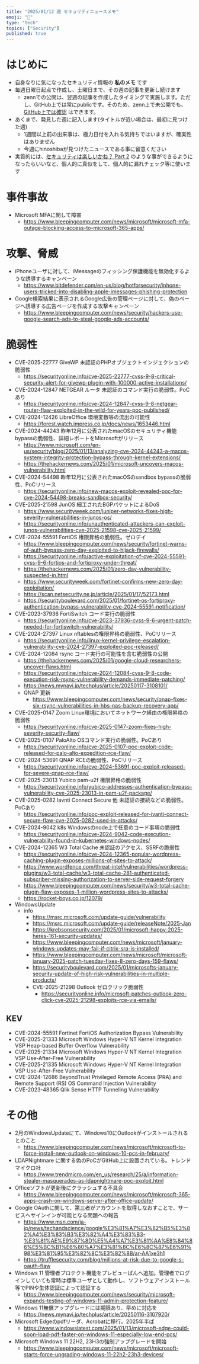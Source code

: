 ```yaml
---
title: "2025/01/12 週 セキュリティニュースメモ"
emoji: "🔖"
type: "tech"
topics: ["Security"]
published: true
---
```


# はじめに
* 自身なりに気になったセキュリティ情報の **私のメモ** です
* 毎週日曜日起点で作成し、土曜日まで、その週の記事を更新し続けます
    * zennでの公開は、翌週の記事を作成したタイミングで実施します。ただし、GitHub上では常にpublicです。そのため、zenn上で未公開でも、[GitHub上では確認](https://github.com/hinoshiba/zenn.dev/tree/main/articles) はできます。
* あくまで、発見した週に記入します(タイトルが近い場合は、最初に見つけた週)
    * 1週間以上前の出来事は、極力日付を入れる気持ちではいますが、確実性はありません
    * 今週にhinoshibaが見つけたニュースである事に留意ください
* 実質的には、[セキュリティは楽しいかね？ Part 2](https://negi.hatenablog.com/) のような事ができるようになったらいいなと、個人的に真似をして、個人的に漏れチェック等に使います

# 事件事故

* Microsoft MFAに関して障害
    * https://www.bleepingcomputer.com/news/microsoft/microsoft-mfa-outage-blocking-access-to-microsoft-365-apps/

# 攻撃、脅威

* iPhoneユーザに対して、iMessageのフィッシング保護機能を無効化するような誘導するキャンペーン
    * https://www.bitdefender.com/en-us/blog/hotforsecurity/iphone-users-tricked-into-disabling-apple-imessages-phishing-protection
* Google検索結果に表示されるGoogle広告の管理ページに対して、偽のページへ誘導する広告ページを作成する攻撃キャンペーン
    * https://www.bleepingcomputer.com/news/security/hackers-use-google-search-ads-to-steal-google-ads-accounts/

# 脆弱性

* CVE-2025-22777 GiveWP 未認証のPHPオブジェクトインジェクションの脆弱性
    * https://securityonline.info/cve-2025-22777-cvss-9-8-critical-security-alert-for-givewp-plugin-with-100000-active-installations/
* CVE-2024-12847 NETGEAR ルータ 未認証のコマンド実行の脆弱性。PoCあり
    * https://securityonline.info/cve-2024-12847-cvss-9-8-netgear-router-flaw-exploited-in-the-wild-for-years-poc-published/
* CVE-2024-12426 LibreOffice 環境変数等の流出の可能性
    * https://forest.watch.impress.co.jp/docs/news/1653446.html
* CVE-2024-44243 昨年12月に公表されたmacOSのセキュリティ機能bypassの脆弱性、詳細レポートをMicrosoftがリリース
    * https://www.microsoft.com/en-us/security/blog/2025/01/13/analyzing-cve-2024-44243-a-macos-system-integrity-protection-bypass-through-kernel-extensions/
    * https://thehackernews.com/2025/01/microsoft-uncovers-macos-vulnerability.html
* CVE-2024-54498 昨年12月に公表されたmacOSのsandbox bypassの脆弱性、PoCリリース
    * https://securityonline.info/new-macos-exploit-revealed-poc-for-cve-2024-54498-breaks-sandbox-security/
* CVE-2025-21598 JunOS 細工されたBGPパケットによるDoS
    * https://www.securityweek.com/juniper-networks-fixes-high-severity-vulnerabilities-in-junos-os/
    * https://securityonline.info/unauthenticated-attackers-can-exploit-junos-vulnerabilities-cve-2025-21598-cve-2025-21599/
* CVE-2024-55591 FortiOS 権限昇格の脆弱性。ゼロデイ
    * https://www.bleepingcomputer.com/news/security/fortinet-warns-of-auth-bypass-zero-day-exploited-to-hijack-firewalls/
    * https://securityonline.info/active-exploitation-of-cve-2024-55591-cvss-9-6-fortios-and-fortiproxy-under-threat/
    * https://thehackernews.com/2025/01/zero-day-vulnerability-suspected-in.html
    * https://www.securityweek.com/fortinet-confirms-new-zero-day-exploitation/
    * https://scan.netsecurity.ne.jp/article/2025/01/17/52173.html
    * https://securityboulevard.com/2025/01/fortinet-os-fortiproxy-authentication-bypass-vulnerability-cve-2024-55591-notification/
* CVE-2023-37936 FortiSwitch コード実行の脆弱性
    * https://securityonline.info/cve-2023-37936-cvss-9-6-urgent-patch-needed-for-fortiswitch-vulnerability/
* CVE-2024-27397 Linux nftablesの権限昇格の脆弱性、PoCリリース
    * https://securityonline.info/linux-kernel-privilege-escalation-vulnerability-cve-2024-27397-exploited-poc-released/
* CVE-2024-12084 rsync コード実行の可能性を含む脆弱性の公開
    * https://thehackernews.com/2025/01/google-cloud-researchers-uncover-flaws.html
    * https://securityonline.info/cve-2024-12084-cvss-9-8-code-execution-risk-rsync-vulnerability-demands-immediate-patching/
    * https://news.mynavi.jp/techplus/article/20250117-3108101/
    * QNAP 更新
        * https://www.bleepingcomputer.com/news/security/qnap-fixes-six-rsync-vulnerabilities-in-hbs-nas-backup-recovery-app/
* CVE-2025-0147 Zoom Linux環境においてネットワーク経由の権限昇格の脆弱性
    * https://securityonline.info/cve-2025-0147-zoom-fixes-high-severity-security-flaw/
* CVE-2025-0107 PaloAlto OSコマンド実行の脆弱性。PoCあり
    * https://securityonline.info/cve-2025-0107-poc-exploit-code-released-for-palo-alto-expedition-rce-flaw/
* CVE-2024-53691 QNAP RCEの脆弱性、PoCリリース
    * https://securityonline.info/cve-2024-53691-poc-exploit-released-for-severe-qnap-rce-flaw/
* CVE-2025-23013 Yubico pam-u2f 権限昇格の脆弱性
    * https://securityonline.info/yubico-addresses-authentication-bypass-vulnerability-cve-2025-23013-in-pam-u2f-package/
* CVE-2025-0282 Iavnti Connect Secure 他 未認証の接続などの脆弱性。PoCあり
    * https://securityonline.info/poc-exploit-released-for-ivanti-connect-secure-flaw-cve-2025-0282-used-in-attacks/
* CVE-2024-9042 k8s Windowsのnode上で任意のコード事項の脆弱性
    * https://securityonline.info/cve-2024-9042-code-execution-vulnerability-found-in-kubernetes-windows-nodes/
* CVE-2024-12365 W3 Total Cache 未認証のアクセス、SSRFの脆弱性
    * https://securityonline.info/cve-2024-12365-popular-wordpress-caching-plugin-exposes-millions-of-sites-to-attack/
    * https://www.wordfence.com/threat-intel/vulnerabilities/wordpress-plugins/w3-total-cache/w3-total-cache-281-authenticated-subscriber-missing-authorization-to-server-side-request-forgery
    * https://www.bleepingcomputer.com/news/security/w3-total-cache-plugin-flaw-exposes-1-million-wordpress-sites-to-attacks/
    * https://rocket-boys.co.jp/12079/
* WindowsUpdate
    * info
        * https://msrc.microsoft.com/update-guide/vulnerability
        * https://msrc.microsoft.com/update-guide/releaseNote/2025-Jan
        * https://krebsonsecurity.com/2025/01/microsoft-happy-2025-heres-161-security-updates/
        * https://www.bleepingcomputer.com/news/microsoft/january-windows-updates-may-fail-if-citrix-sra-is-installed/
        * https://www.bleepingcomputer.com/news/microsoft/microsoft-january-2025-patch-tuesday-fixes-8-zero-days-159-flaws/
        * https://securityboulevard.com/2025/01/microsofts-january-security-update-of-high-risk-vulnerabilities-in-multiple-products/
        * CVE-2025-21298 Outlook ゼロクリック脆弱性
            * https://securityonline.info/microsoft-patches-outlook-zero-click-cve-2025-21298-exploits-rce-via-emails/

## KEV
* CVE-2024-55591 Fortinet FortiOS Authorization Bypass Vulnerability
* CVE-2025-21333 Microsoft Windows Hyper-V NT Kernel Integration VSP Heap-based Buffer Overflow Vulnerability
* CVE-2025-21334 Microsoft Windows Hyper-V NT Kernel Integration VSP Use-After-Free Vulnerability
* CVE-2025-21335 Microsoft Windows Hyper-V NT Kernel Integration VSP Use-After-Free Vulnerability
* CVE-2024-12686 BeyondTrust Privileged Remote Access (PRA) and Remote Support (RS) OS Command Injection Vulnerability
* CVE-2023-48365 Qlik Sense HTTP Tunneling Vulnerability

# その他

* 2月のWindowsUpdateにて、Windows10にOutlookがインストールされるとのこと
    * https://www.bleepingcomputer.com/news/microsoft/microsoft-to-force-install-new-outlook-on-windows-10-pcs-in-february/
* LDAPNightmare に関する偽のPoCがGitHub上に設置されている。トレンドマイクロ社
    * https://www.trendmicro.com/en_us/research/25/a/information-stealer-masquerades-as-ldapnightmare-poc-exploit.html
* Officeソフトが更新後にクラッシュする不具合
    * https://www.bleepingcomputer.com/news/microsoft/microsoft-365-apps-crash-on-windows-server-after-office-update/
* Google OAuthに関して、第三者がアカウントを取得しなおすことで、サービスへサインインが可能となる問題への報告
    * https://www.msn.com/ja-jp/news/techandscience/google%E3%81%A7%E3%82%B5%E3%82%A4%E3%83%B3%E3%82%A4%E3%83%B3-%E3%81%AE%E9%87%8D%E5%A4%A7%E3%81%AA%E8%84%86%E5%BC%B1%E6%80%A7%E3%81%8C%E6%8C%87%E6%91%98%E3%81%95%E3%82%8C%E3%82%8B/ar-AA1xe3h1
    * https://trufflesecurity.com/blog/millions-at-risk-due-to-google-s-oauth-flaw
* Windows 11 管理者プロテクト機能をプレビューばんへ追加。管理者でログインしていても常時は標準ユーザとして動作し、ソフトウェアインストール等でPINや生体認証によって認証する
    * https://www.bleepingcomputer.com/news/security/microsoft-expands-testing-of-windows-11-admin-protection-feature/
* Windows 11無償アップグレードには期限あり、早めに対応を
    * https://news.mynavi.jp/techplus/article/20250116-3107920/
* Microsoft Edgeのpdfリーダ、Acrobatに移行。2025年半ば
    * https://www.windowslatest.com/2025/01/13/microsoft-edge-could-soon-load-pdf-faster-on-windows-11-especially-low-end-pcs/
* Microsoft Windows 11 22H2, 23H3の強制アップグレードを開始
    * https://www.bleepingcomputer.com/news/microsoft/microsoft-starts-force-upgrading-windows-11-22h2-23h3-devices/
